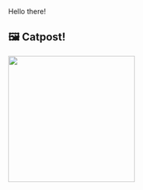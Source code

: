 Hello there!



## 🖼️ Catpost!

<sub>
    <img src="https://cdn2.thecatapi.com/images/MTg5NzA3Mw.jpg" height="256">
</sub>

